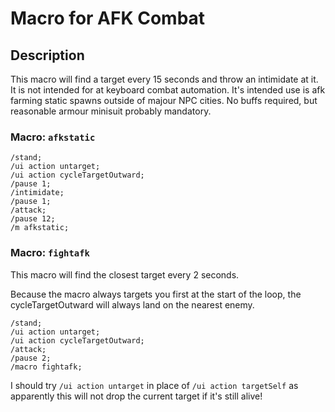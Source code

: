 # Macro for AFK Combat

## Description
This macro will find a target every 15 seconds and throw an intimidate at it. It is not intended for at keyboard combat automation. It's intended use is afk farming static spawns outside of majour NPC cities. No buffs required, but reasonable armour minisuit probably mandatory. 

### Macro: `afkstatic`
```
/stand;
/ui action untarget;
/ui action cycleTargetOutward;
/pause 1;
/intimidate;
/pause 1;
/attack;
/pause 12;
/m afkstatic;
```

### Macro: `fightafk`

This macro will find the closest target every 2 seconds. 

Because the macro always targets you first at the start of the loop, the cycleTargetOutward will always land on the nearest enemy. 

```
/stand;
/ui action untarget;
/ui action cycleTargetOutward;
/attack;
/pause 2;
/macro fightafk;
```

I should try `/ui action untarget` in place of `/ui action targetSelf` as apparently this will not drop the current target if it's still alive!


